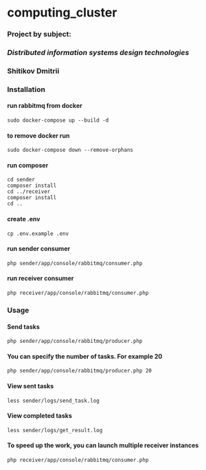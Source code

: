 # computing_cluster

### Project by subject:
### ***Distributed information systems design technologies***
### Shitikov Dmitrii

### Installation
#### run rabbitmq from docker
```
sudo docker-compose up --build -d
```
#### to remove docker run
```
sudo docker-compose down --remove-orphans
```
#### run composer
```
cd sender
composer install
cd ../receiver
composer install
cd ..
```
#### create .env
```
cp .env.example .env
```
#### run sender consumer
```
php sender/app/console/rabbitmq/consumer.php
```
#### run receiver consumer
```
php receiver/app/console/rabbitmq/consumer.php
```

### Usage
#### Send tasks
```
php sender/app/console/rabbitmq/producer.php
```
#### You can specify the number of tasks. For example 20
```
php sender/app/console/rabbitmq/producer.php 20
```
#### View sent tasks
```
less sender/logs/send_task.log
```
#### View completed tasks
```
less sender/logs/get_result.log
```
#### To speed up the work, you can launch multiple receiver instances
```
php receiver/app/console/rabbitmq/consumer.php
```
